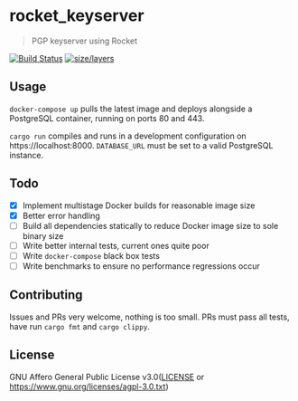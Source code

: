 # rocket_keyserver
> PGP keyserver using Rocket

[![Build Status](https://travis-ci.org/chocol4te/rocket_keyserver.svg?branch=master)](https://travis-ci.org/chocol4te/rocket_keyserver) [![size/layers](https://images.microbadger.com/badges/image/chocol4te/rocket_keyserver.svg)](https://microbadger.com/images/chocol4te/rocket_keyserver)

## Usage

`docker-compose up` pulls the latest image and deploys alongside a PostgreSQL container, running on ports 80 and 443.

`cargo run` compiles and runs in a development configuration on https://localhost:8000. `DATABASE_URL` must be set to a valid PostgreSQL instance.

## Todo

- [x] Implement multistage Docker builds for reasonable image size
- [x] Better error handling
- [ ] Build all dependencies statically to reduce Docker image size to sole binary size
- [ ] Write better internal tests, current ones quite poor
- [ ] Write `docker-compose` black box tests
- [ ] Write benchmarks to ensure no performance regressions occur

## Contributing

Issues and PRs very welcome, nothing is too small.
PRs must pass all tests, have run `cargo fmt` and `cargo clippy`.

## License
GNU Affero General Public License v3.0([LICENSE](LICENSE) or
  https://www.gnu.org/licenses/agpl-3.0.txt)
